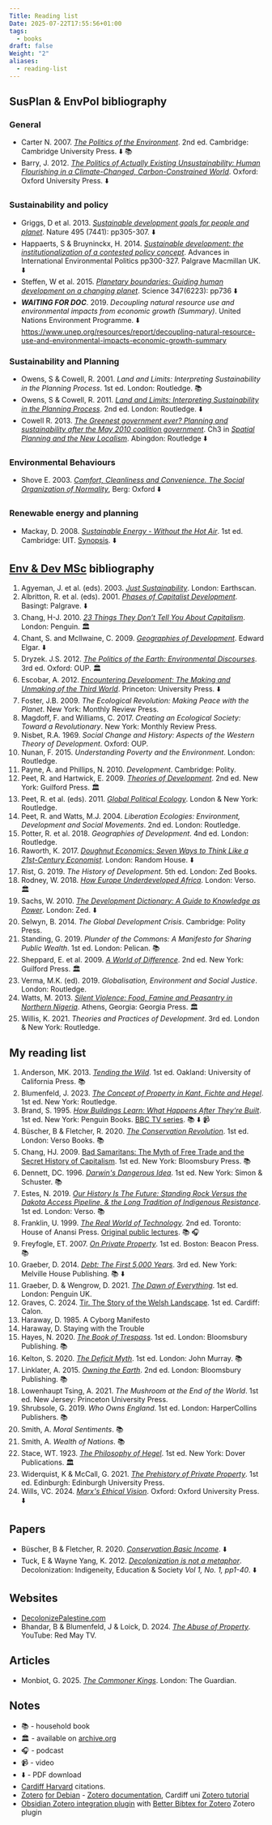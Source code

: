 ```yaml
---
Title: Reading list
Date: 2025-07-22T17:55:56+01:00
tags:
  - books
draft: false
Weight: "2"
aliases:
  - reading-list
---
```

## SusPlan & EnvPol bibliography
### General
- Carter N. 2007. *[The Politics of the Environment](https://f001.backblazeb2.com/file/jakerMSc/Carter_The-Politics-of+-the-Environment_2007.pdf)*. 2nd ed. Cambridge: Cambridge University Press. ⬇️ 📚
- Barry, J. 2012. *[The Politics of Actually Existing Unsustainability: Human Flourishing in a Climate-Changed, Carbon-Constrained World](https://f001.backblazeb2.com/file/jakerMSc/Barry-Politics-Actually-Existing-Unsustainability.pdf)*. Oxford: Oxford University Press. ⬇️
### Sustainability and policy
- Griggs, D et al. 2013. *[Sustainable development goals for people and planet](https://f001.backblazeb2.com/file/jakerMSc/griggs_sustainable-development-goals-for-people-and-planet_2013.pdf)*. Nature 495 (7441): pp305-307. ⬇️
- Happaerts, S & Bruyninckx, H. 2014. *[Sustainable development: the institutionalization of a contested policy concept](https://f001.backblazeb2.com/file/jakerMSc/happaerts_sustainable-development_the_institutionalization-of-a-contested-policy-concept_2014.pdf)*. Advances in International Environmental Politics pp300-327. Palgrave Macmillan UK. ⬇️
- Steffen, W et al. 2015. *[Planetary boundaries: Guiding human development on a changing planet](https://f001.backblazeb2.com/file/jakerMSc/steffen_planetary-boundaries_guiding-human-development-on-a-changing-planet.pdf)*. Science 347(6223): pp736 ⬇️
- ***WAITING FOR DOC***. 2019. *Decoupling natural resource use and environmental impacts from economic growth (Summary)*. United Nations Environment Programme. ⬇️ https://www.unep.org/resources/report/decoupling-natural-resource-use-and-environmental-impacts-economic-growth-summary
### Sustainability and Planning
- Owens, S & Cowell, R. 2001. *Land and Limits: Interpreting Sustainability in the Planning Process*. 1st ed. London: Routledge. 📚
- Owens, S & Cowell, R. 2011. [*Land and Limits: Interpreting Sustainability in the Planning Process*](https://f001.backblazeb2.com/file/jakerMSc/Owens-Cowell_Land-and-Limits_2011.pdf). 2nd ed. London: Routledge. ⬇️
- Cowell R. 2013. *[The Greenest government ever? Planning and sustainability after the May 2010 coalition government](https://doi.org/10.4324/9781315541051-3)*. Ch3 in *[Spatial Planning and the New Localism](https://f001.backblazeb2.com/file/jakerMSc/Haughton_Spatial-Planning-and-the-New-Localism_2009.epub)*. Abingdon: Routledge ⬇️
### Environmental Behaviours
- Shove E. 2003. *[Comfort, Cleanliness and Convenience. The Social Organization of Normality](https://f001.backblazeb2.com/file/jakerMSc/Shove_Comfort-Cleanliness-and-Convenience_The-Social-Organization-of-Normality_2003.pdf)*, Berg: Oxford ⬇️
### Renewable energy and planning
- Mackay, D. 2008. *[Sustainable Energy - Without the Hot Air](https://f001.backblazeb2.com/file/jakerMSc/Sustainable-Energy_Without-the-Hot-Air.pdf)*. 1st ed. Cambridge: UIT. [Synopsis](https://f001.backblazeb2.com/file/jakerMSc/Sustainable-Energy_Without-the-Hot-Air_synopsis.pdf). ⬇️ 
## [Env & Dev MSc](https://www.cardiff.ac.uk/study/postgraduate/taught/courses/course/environment-and-development-msc) bibliography
1. Agyeman, J. et al. (eds). 2003. *[Just Sustainability](https://www.jstor.org/stable/3451592?read-now=1&seq=1#page_scan_tab_contents)*. London: Earthscan. 
2. Albritton, R. et al. (eds). 2001. *[Phases of Capitalist Development](https://f001.backblazeb2.com/file/jakerMSc/Phases_of_Capitalist_Development.pdf)*. Basingt: Palgrave. ⬇️
3. Chang, H-J. 2010. *[23 Things They Don’t Tell You About Capitalism](https://archive.org/details/23thingstheydont0000chan)*. London: Penguin. 🏛️
4. Chant, S. and Mcllwaine, C. 2009. *[Geographies of Development](https://f001.backblazeb2.com/file/jakerMSc/Geographies-of-Development.pdf)*. Edward Elgar. ⬇️
5. Dryzek. J.S. 2012. *[The Politics of the Earth: Environmental Discourses](https://archive.org/details/politicsofearthe0000dryz)*. 3rd ed. Oxford: OUP. 🏛️
6. Escobar, A. 2012. *[Encountering Development: The Making and Unmaking of the Third World](https://f001.backblazeb2.com/file/jakerMSc/Escobar_Encountering-Development_2011.pdf)*. Princeton: University Press. ⬇️
7. Foster, J.B. 2009. *The Ecological Revolution: Making Peace with the Planet*. New York: Monthly Review Press.
8. Magdoff, F. and Williams, C. 2017. *Creating an Ecological Society: Toward a Revolutionary*. New York: Monthly Review Press. 
9. Nisbet, R.A. 1969. *Social Change and History: Aspects of the Western Theory of Development*. Oxford: OUP. 
10. Nunan, F. 2015. *Understanding Poverty and the Environment*. London: Routledge. 
11. Payne, A. and Phillips, N. 2010. *Development*. Cambridge: Polity. 
12. Peet, R. and Hartwick, E. 2009. *[Theories of Development](https://archive.org/details/theoriesofdevelo0000peet)*. 2nd ed. New York: Guilford Press. 🏛️ 
13. Peet, R. et al. (eds). 2011. *[Global Political Ecology](https://www.researchgate.net/publication/307792509_Global_Political_Ecology)*. London & New York: Routledge. 
14. Peet, R. and Watts, M.J. 2004. *Liberation Ecologies: Environment, Development and Social Movements*. 2nd ed. London: Routledge.
15. Potter, R. et al. 2018. *Geographies of Development*. 4nd ed. London: Routledge. 
16. Raworth, K. 2017. *[Doughnut Economics: Seven Ways to Think Like a 21st-Century Economist](https://f001.backblazeb2.com/file/jakerMSc/Raworth_Doughnut+economics_2017.epub)*. London: Random House. ⬇️
17. Rist, G. 2019. *The History of Development*. 5th ed. London: Zed Books. 
18. Rodney, W. 2018. *[How Europe Underdeveloped Africa](https://archive.org/details/how-europe-underdeveloped-africa-by-walter-rodney-2018/page/n7/mode/1up)*. London: Verso. 🏛️
19. Sachs, W. 2010. *[The Development Dictionary: A Guide to Knowledge as Power](https://f001.backblazeb2.com/file/jakerMSc/development-dictionary-guide-to-knowledge-as-power.pdf)*. London: Zed. ⬇️
20. Selwyn, B. 2014. *The Global Development Crisis*. Cambridge: Polity Press. 
21. Standing, G. 2019. *Plunder of the Commons: A Manifesto for Sharing Public Wealth*. 1st ed. London: Pelican. 📚
22. Sheppard, E. et al. 2009. *[A World of Difference](https://archive.org/details/worldofdifferenc0000unse_k9n7)*. 2nd ed. New York: Guilford Press. 🏛️
23. Verma, M.K. (ed). 2019. *Globalisation, Environment and Social Justice*. London: Routledge.
24. Watts, M. 2013. *[Silent Violence: Food, Famine and Peasantry in Northern Nigeria](https://archive.org/details/silentviolencefo0000watt)*. Athens, Georgia: Georgia Press. 🏛️
25. Willis, K. 2021. *Theories and Practices of Development*. 3rd ed. London & New York: Routledge.
## My reading list
1. Anderson, MK. 2013. *[Tending the Wild](https://tendingthewild.com/tending-the-wild/)*. 1st ed. Oakland: University of California Press. 📚
2. Blumenfeld, J. 2023. *[The Concept of Property in Kant, Fichte and Hegel](https://www.taylorfrancis.com/books/mono/10.4324/9781003439745/concept-property-kant-fichte-hegel-jacob-blumenfeld)*. 1st ed. New York: Routledge.
3. Brand, S. 1995. *[How Buildings Learn: What Happens After They‘re Built](https://f001.backblazeb2.com/file/jakerMSc/Brand_How-Buildings-Learn_1995.pdf)*. 1st ed. New York: Penguin Books. [BBC TV series](https://www.youtube.com/playlist?list=PLvbRLItdRoVJzBR1PtPEoPY9gz5zSpjVh). 📚 ⬇️ 📹
4. Büscher, B & Fletcher, R. 2020. *[The Conservation Revolution](https://www.convivialconservation.com/publications/the-book/)*. 1st ed. London: Verso Books. 📚 
5. Chang, HJ. 2009. [Bad Samaritans: The Myth of Free Trade and the Secret History of Capitalism](https://en.wikipedia.org/wiki/Bad_Samaritans_(book)). 1st ed. New York: Bloomsbury Press. 📚
6. Dennett, DC. 1996. *[Darwin's Dangerous Idea](https://en.wikipedia.org/wiki/Darwin%27s_Dangerous_Idea)*. 1st ed. New York: Simon & Schuster. 📚
7. Estes, N. 2019. *[Our History Is The Future: Standing Rock Versus the Dakota Access Pipeline, & the Long Tradition of Indigenous Resistance](https://www.versobooks.com/en-gb/products/600-our-history-is-the-future)*. 1st ed. London: Verso. 📚
8. Franklin, U. 1999. *[The Real World of Technology](https://www.worldofbooks.com/en-gb/products/real-world-of-technology-book-ursula-franklin-9780887846366)*. 2nd ed. Toronto: House of Anansi Press. [Original public lectures](https://archive.org/details/the-real-world-of-technology). 📚 🎧
9. Freyfogle, ET. 2007. *[On Private Property](https://archive.org/details/onprivatepropert0000frey)*. 1st ed. Boston: Beacon Press. 📚
10. Graeber, D. 2014. *[Debt: The First 5,000 Years](https://f001.backblazeb2.com/file/jakerMSc/graeber-wengrow_the-dawn-of-everything_farrar-straus-giroux_2021.pdf)*. 3rd ed. New York: Melville House Publishing. 📚 ⬇️
11. Graeber, D. & Wengrow, D. 2021. *[The Dawn of Everything](https://archive.org/details/the-dawn-of-everything-a-new-history-of-humanity-david-graeber-david-wengrow-lon)*. 1st ed. London: Penguin UK.
12. Graves, C. 2024. [Tir. The Story of the Welsh Landscape](https://carwyngraves.com/tir-the-story-of-the-welsh-landscape/). 1st ed. Cardiff: Calon.
13. Haraway, D. 1985. A Cyborg Manifesto
14. Haraway, D. Staying with the Trouble
15. Hayes, N. 2020. *[The Book of Trespass](https://www.bloomsbury.com/uk/book-of-trespass-9781526604729/)*. 1st ed. London: Bloomsbury Publishing. 📚
16. Kelton, S. 2020. *[The Deficit Myth](https://stephaniekelton.com/book/)*. 1st ed. London: John Murray. 📚 
17. Linklater, A. 2015. *[Owning the Earth](https://www.bloomsbury.com/uk/owning-the-earth-9781408855430/)*. 2nd ed. London: Bloomsbury Publishing. 📚 
18. Lowenhaupt Tsing, A. 2021. *The Mushroom at the End of the World*. 1st ed. New Jersey: Princeton University Press.
19. Shrubsole, G. 2019. *Who Owns England*. 1st ed. London: HarperCollins Publishers. 📚
20. Smith, A. *Moral Sentiments*. 📚
21. Smith, A. *Wealth of Nations*. 📚
22. Stace, WT. 1923. *[The Philosophy of Hegel](https://archive.org/details/in.ernet.dli.2015.125214/page/n5/mode/2up)*. 1st ed. New York: Dover Publications. 🏛️
23. Widerquist, K & McCall, G. 2021. [*The Prehistory of Private Property*](https://f001.backblazeb2.com/file/jakerMSc/Widerquist_The-Prehistory-of-Private-Property_2021.pdf). 1st ed. Edinburgh: Edinburgh University Press.
24. Wills, VC. 2024. *[Marx's Ethical Vision](https://f001.backblazeb2.com/file/jakerMSc/Wills_Marx's-Ethical-Vision_2024.pdf)*. Oxford: Oxford University Press. ⬇️
## Papers
- Büscher, B & Fletcher, R. 2020. *[Conservation Basic Income](https://f001.backblazeb2.com/file/jakerMSc/conservation-basic-income_fletcher-buscher-2020.pdf)*. ⬇️
- Tuck, E & Wayne Yang, K. 2012. *[Decolonization is not a metaphor](https://clas.osu.edu/sites/clas.osu.edu/files/Tuck%20and%20Yang%202012%20Decolonization%20is%20not%20a%20metaphor.pdf)*. Decolonization: Indigeneity, Education & Society *Vol 1, No. 1, pp1-­40*. ⬇️
## Websites
- [DecolonizePalestine.com](https://decolonizepalestine.com)
- Bhandar, B & Blumenfeld, J & Loick, D. 2024. [*The Abuse of Property*](https://www.youtube.com/watch?v=NydcNinyNqs). YouTube: Red May TV. 
## Articles
- Monbiot, G. 2025. [*The Commoner Kings*](https://www.monbiot.com/2025/05/12/the-commoner-kings/). London: The Guardian.
## Notes
- 📚 - household book
- 🏛️ - available on [archive.org](https://archive.org/) 
- 🎧 - podcast
- 📹 - video
- ⬇️ - PDF download
- [Cardiff Harvard](https://xerte.cardiff.ac.uk/play_4191#page1) citations.
- [Zotero](https://www.zotero.org/) [for Debian](https://github.com/retorquere/zotero-deb) - [Zotero documentation](https://www.zotero.org/support/), Cardiff uni [Zotero tutorial](https://xerte.cardiff.ac.uk/play_14459#page1)
- [Obsidian Zotero integration plugin](https://github.com/mgmeyers/obsidian-zotero-integration) with [Better Bibtex for Zotero](https://retorque.re/zotero-better-bibtex/index.html) Zotero plugin